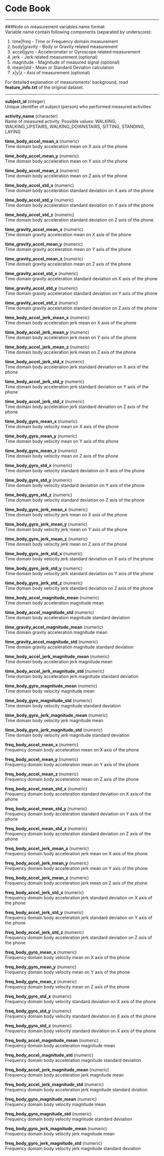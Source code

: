 # Code Book  
  
****
###Note on measurement variables name format:  
Variable name contain following components (separated by underscore):  
1. time|freq - Time or Frequency domain measurement  
2. body|gravity - Body or Gravity related measurement  
3. accel|gyro - Accelerometer or Gyroscope related measurement  
4. jerk  - Jerk related measurement (optional)  
5. magnitude - Magnitude of measured signal (optional)  
6. mean|std - Mean or Standard Deviaton calculation  
7. x|y|z - Axis of measurement (optional)  
  
For detailed explanation of measurements' background, read **feature_info.txt** of the original dataset.
  
****
  
**subject_id** (integer)  
Unique identifier of subject (person) who performed measured activities
  
**activity_name** (character)  
Name of measured activity. Possible values: WALKING, WALKING_UPSTAIRS, WALKING_DOWNSTAIRS, SITTING, STANDING, LAYING
  
**time_body_accel_mean_x** (numeric)  
Time domain body acceleration mean on X axis of the phone  
  
**time_body_accel_mean_y** (numeric)  
Time domain body acceleration mean on Y axis of the phone  
  
**time_body_accel_mean_z** (numeric)  
Time domain body acceleration mean on Z axis of the phone  
  
**time_body_accel_std_x** (numeric)  
Time domain body acceleration standard deviation on X axis of the phone  
  
**time_body_accel_std_y** (numeric)  
Time domain body acceleration standard deviation on Y axis of the phone  
  
**time_body_accel_std_z** (numeric)  
Time domain body acceleration standard deviation on Z axis of the phone  
  
**time_gravity_accel_mean_x** (numeric)  
Time domain gravity acceleration mean on X axis of the phone  
  
**time_gravity_accel_mean_y** (numeric)  
Time domain gravity acceleration mean on Y axis of the phone  
  
**time_gravity_accel_mean_z** (numeric)  
Time domain gravity acceleration mean on Z axis of the phone  
  
**time_gravity_accel_std_x** (numeric)  
Time domain gravity acceleration standard deviation on X axis of the phone  
  
**time_gravity_accel_std_y** (numeric)  
Time domain gravity acceleration standard deviation on Y axis of the phone  
  
**time_gravity_accel_std_z** (numeric)  
Time domain gravity acceleration standard deviation on Z axis of the phone  
  
**time_body_accel_jerk_mean_x** (numeric)  
Time domain body acceleration jerk mean on X axis of the phone  
  
**time_body_accel_jerk_mean_y** (numeric)  
Time domain body acceleration jerk mean on Y axis of the phone  
  
**time_body_accel_jerk_mean_z** (numeric)  
Time domain body acceleration jerk mean on Z axis of the phone  
  
**time_body_accel_jerk_std_x** (numeric)  
Time domain body acceleration jerk standard deviation on X axis of the phone  

**time_body_accel_jerk_std_y** (numeric)  
Time domain body acceleration jerk standard deviation on Y axis of the phone  
  
**time_body_accel_jerk_std_z** (numeric)  
Time domain body acceleration jerk standard deviation on Z axis of the phone  
  
**time_body_gyro_mean_x** (numeric)  
Time domain body velocity mean on X axis of the phone  
  
**time_body_gyro_mean_y** (numeric)  
Time domain body velocity mean on Y axis of the phone  
  
**time_body_gyro_mean_z** (numeric)  
Time domain body velocity mean on Z axis of the phone  
  
**time_body_gyro_std_x** (numeric)  
Time domain body velocity standard deviation on X axis of the phone  
  
**time_body_gyro_std_y** (numeric)  
Time domain body velocity standard deviation on Y axis of the phone  
  
**time_body_gyro_std_z** (numeric)  
Time domain body velocity standard deviation on Z axis of the phone  
  
**time_body_gyro_jerk_mean_x** (numeric)  
Time domain body velocity jerk mean on X axis of the phone  
  
**time_body_gyro_jerk_mean_y** (numeric)  
Time domain body velocity jerk mean on Y axis of the phone  
  
**time_body_gyro_jerk_mean_z** (numeric)  
Time domain body velocity jerk mean on Z axis of the phone  
  
**time_body_gyro_jerk_std_x** (numeric)  
Time domain body velocity jerk standard deviation on X axis of the phone  
  
**time_body_gyro_jerk_std_y** (numeric)  
Time domain body velocity jerk standard deviation on Y axis of the phone  
  
**time_body_gyro_jerk_std_z** (numeric)  
Time domain body velocity jerk standard deviation on Z axis of the phone  
  
**time_body_accel_magnitude_mean** (numeric)  
Time domain body acceleration magnitude mean  
  
**time_body_accel_magnitude_std** (numeric)  
Time domain body acceleration magnitude standard deviation  
  
**time_gravity_accel_magnitude_mean** (numeric)  
Time domain gravity acceleration magnitude mean  
  
**time_gravity_accel_magnitude_std** (numeric)  
Time domain gravity acceleration magnitude standard deviation  
  
**time_body_accel_jerk_magnitude_mean** (numeric)  
Time domain body acceleration jerk magnitude mean  
  
**time_body_accel_jerk_magnitude_std** (numeric)  
Time domain body acceleration jerk magnitude standard deviation  
  
**time_body_gyro_magnitude_mean** (numeric)  
Time domain body velocity magnitude mean  
  
**time_body_gyro_magnitude_std** (numeric)  
Time domain body velocity magnitude standard deviation  
  
**time_body_gyro_jerk_magnitude_mean** (numeric)  
Time domain body velocity jerk magnitude mean  
  
**time_body_gyro_jerk_magnitude_std** (numeric)  
Time domain body velocity jerk magnitude standard deviation  
  
**freq_body_accel_mean_x** (numeric)  
Frequency domain body acceleration mean on X axis of the phone  
  
**freq_body_accel_mean_y** (numeric)  
Frequency domain body acceleration mean on Y axis of the phone  
  
**freq_body_accel_mean_z** (numeric)  
Frequency domain body acceleration mean on Z axis of the phone  
  
**freq_body_accel_mean_std_x** (numeric)  
Frequency domain body acceleration standard deviation on X axis of the phone  
  
**freq_body_accel_mean_std_y** (numeric)  
Frequency domain body acceleration standard deviation on Y axis of the phone  
  
**freq_body_accel_mean_std_z** (numeric)  
Frequency domain body acceleration standard deviation on Z axis of the phone  
  
**freq_body_accel_jerk_mean_x** (numeric)  
Frequency domain body acceleration jerk mean on X axis of the phone  
  
**freq_body_accel_jerk_mean_y** (numeric)  
Frequency domain body acceleration jerk mean on Y axis of the phone  
  
**freq_body_accel_jerk_mean_z** (numeric)  
Frequency domain body acceleration jerk mean on Z axis of the phone  
  
**freq_body_accel_jerk_std_x** (numeric)  
Frequency domain body acceleration jerk standard deviation on X axis of the phone  
  
**freq_body_accel_jerk_std_y** (numeric)  
Frequency domain body acceleration jerk standard deviation on Y axis of the phone  
  
**freq_body_accel_jerk_std_z** (numeric)  
Frequency domain body acceleration jerk standard deviation on Z axis of the phone  
  
**freq_body_gyro_mean_x** (numeric)  
Frequency domain body velocity mean on X axis of the phone  
  
**freq_body_gyro_mean_y** (numeric)  
Frequency domain body velocity mean on Y axis of the phone  
  
**freq_body_gyro_mean_z** (numeric)  
Frequency domain body velocity mean on Z axis of the phone  
  
**freq_body_gyro_std_x** (numeric)  
Frequency domain body velocity standard deviation on X axis of the phone  
  
**freq_body_gyro_std_y** (numeric)  
Frequency domain body velocity standard deviation on X axis of the phone  
  
**freq_body_gyro_std_z** (numeric)  
Frequency domain body velocity standard deviation on X axis of the phone  
  
**freq_body_accel_magnitude_mean** (numeric)  
Frequency domain body acceleration magnitude mean  
  
**freq_body_accel_magnitude_std** (numeric)  
Frequency domain body acceleration magnitude standard deviation  
  
**freq_body_accel_jerk_magnitude_mean** (numeric)  
Frequency domain body acceleration jerk magnitude mean  
  
**freq_body_accel_jerk_magnitude_std** (numeric)  
Frequency domain body acceleration jerk magnitude standard dviation  
  
**freq_body_gyro_magnitude_mean** (numeric)  
Frequency domain body velocity magnitude mean  
  
**freq_body_gyro_magnitude_std** (numeric)  
Frequency domain body velocity magnitude standard deviation  
  
**freq_body_gyro_jerk_magnitude_mean** (numeric)  
Frequency domain body velocity jerk magnitude mean  
  
**freq_body_gyro_jerk_magnitude_std** (numeric)  
Frequency domain body velocity jerk magnitude standard deviation  
  
